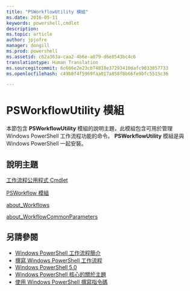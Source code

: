 ```yaml
---
title: "PSWorkflowUtility 模組"
ms.date: 2016-05-11
keywords: powershell,cmdlet
description: 
ms.topic: article
author: jpjofre
manager: dongill
ms.prod: powershell
ms.assetid: c62a363a-caa2-4b6e-a079-d6e8543bc4c6
translationtype: Human Translation
ms.sourcegitcommit: 6c666e2e23cb74818e37293410dafc9033057733
ms.openlocfilehash: c49b8f4f5969faa017a858f8b66fe9bfc5515c36

---
```


# PSWorkflowUtility 模組
本節包含 **PSWorkflowUtility** 模組的說明主題，此模組包含可用於管理 Windows PowerShell 工作流程功能的命令。 **PSWorkflowUtility** 模組是與 Windows PowerShell 一起安裝。

## 說明主題
[工作流程公用程式 Cmdlet](http://go.microsoft.com/fwlink/?LinkId=254141)

[PSWorkflow 模組](PSWorkflow-Module.md)

[about_Workflows](https://technet.microsoft.com/en-us/library/f2897bdd-1b9d-4679-8b19-09840bd40a22)

[about_WorkflowCommonParameters](https://technet.microsoft.com/en-us/library/119f968e-618e-439c-b76c-cdd17e6df27c)

## 另請參閱
- [Windows PowerShell 工作流程簡介](https://technet.microsoft.com/en-us/library/jj134242.aspx)
- [撰寫 Windows PowerShell 工作流程](https://technet.microsoft.com/en-us/library/jj574157.aspx)
- [Windows PowerShell 5.0](../core-modules/Windows-PowerShell-5.0.md)
- [Windows PowerShell 核心的關於主題](../core-modules/Windows-PowerShell-Core-About-Topics.md)
- [使用 Windows PowerShell 撰寫指令碼](../../getting-started/fundamental/Scripting-with-Windows-PowerShell.md)




<!--HONumber=Oct16_HO3-->


